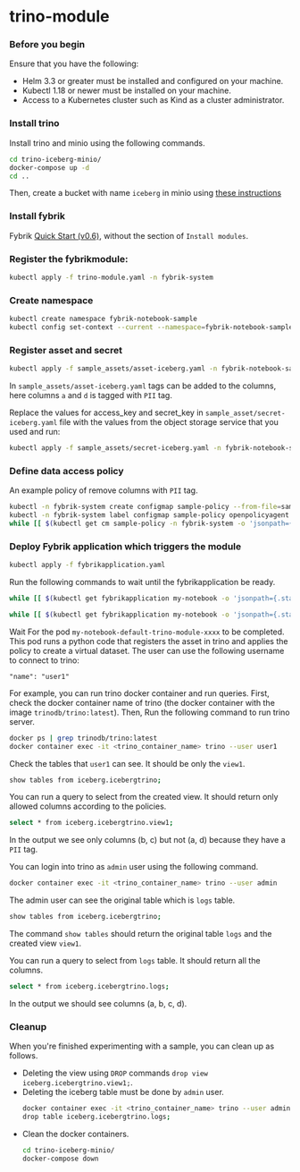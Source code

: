 # trino-module

### Before you begin
Ensure that you have the following:

- Helm 3.3 or greater must be installed and configured on your machine.
- Kubectl 1.18 or newer must be installed on your machine.
- Access to a Kubernetes cluster such as Kind as a cluster administrator.

### Install trino
Install trino and minio using the following commands.
```bash
cd trino-iceberg-minio/
docker-compose up -d
cd ..
```
Then, create a bucket with name `iceberg` in minio using [these instructions](https://github.com/bitsondatadev/trino-getting-started/tree/main/hive/trino-minio#create-bucket-in-minio)

### Install fybrik
Fybrik [Quick Start (v0.6)](https://fybrik.io/v0.6/get-started/quickstart/), without the section of `Install modules`.

### Register the fybrikmodule:
```bash
kubectl apply -f trino-module.yaml -n fybrik-system
```

### Create namespace
```bash
kubectl create namespace fybrik-notebook-sample
kubectl config set-context --current --namespace=fybrik-notebook-sample
```

### Register asset and secret
```bash
kubectl apply -f sample_assets/asset-iceberg.yaml -n fybrik-notebook-sample
```
In `sample_assets/asset-iceberg.yaml` tags can be added to the columns, here columns `a` and `d` is tagged with `PII` tag.

Replace the values for access_key and secret_key in `sample_asset/secret-iceberg.yaml` file with the values from the object storage service that you used and run:
```bash
kubectl apply -f sample_assets/secret-iceberg.yaml -n fybrik-notebook-sample
```

### Define data access policy
An example policy of remove columns with `PII` tag.
```bash
kubectl -n fybrik-system create configmap sample-policy --from-file=sample_assets/sample-policy.rego
kubectl -n fybrik-system label configmap sample-policy openpolicyagent.org/policy=rego
while [[ $(kubectl get cm sample-policy -n fybrik-system -o 'jsonpath={.metadata.annotations.openpolicyagent\.org/policy-status}') != '{"status":"ok"}' ]]; do echo "waiting for policy to be applied" && sleep 5; done
```

### Deploy Fybrik application which triggers the module
```bash
kubectl apply -f fybrikapplication.yaml
```
Run the following commands to wait until the fybrikapplication be ready.
```bash
while [[ $(kubectl get fybrikapplication my-notebook -o 'jsonpath={.status.ready}') != "true" ]]; do echo "waiting for FybrikApplication" && sleep 5; done

while [[ $(kubectl get fybrikapplication my-notebook -o 'jsonpath={.status.assetStates.fybrik-notebook-sample/iceberg-dataset.conditions[?(@.type == "Ready")].status}') != "True" ]]; do echo "waiting for fybrik-notebook-sample/iceberg-dataset asset" && sleep 5; done
```

Wait For the pod `my-notebook-default-trino-module-xxxx` to be completed. This pod runs a python code that registers the asset in trino and applies the policy to create a virtual dataset. The user can use the following username to connect to trino:

    "name": "user1"

For example, you can run trino docker container and run queries. First, check the docker container name of trino (the docker container with the image `trinodb/trino:latest`). Then, Run the following command to run trino server.
```bash
docker ps | grep trinodb/trino:latest
docker container exec -it <trino_container_name> trino --user user1
```
Check the tables that `user1` can see. It should be only the `view1`.
```bash
show tables from iceberg.icebergtrino;
```

You can run a query to select from the created view. It should return only allowed columns according to the policies.
```bash
select * from iceberg.icebergtrino.view1;
```
In the output we see only columns (b, c) but not (a, d) because they have a `PII` tag.

You can login into trino as `admin` user using the following command.
```bash
docker container exec -it <trino_container_name> trino --user admin
```
The admin user can see the original table which is `logs` table. 
```bash
show tables from iceberg.icebergtrino;
```
The command `show tables` should return the original table `logs` and the created view `view1`.

You can run a query to select from `logs` table. It should return all the columns.
```bash
select * from iceberg.icebergtrino.logs;
```
In the output we should see columns (a, b, c, d).

### Cleanup
When you're finished experimenting with a sample, you can clean up as follows.
- Deleting the view using `DROP` commands `drop view iceberg.icebergtrino.view1;`.
- Deleting the iceberg table must be done by `admin` user.
    ```bash
    docker container exec -it <trino_container_name> trino --user admin
    drop table iceberg.icebergtrino.logs;
    ```
- Clean the docker containers.
    ```bash
    cd trino-iceberg-minio/
    docker-compose down
    ```
